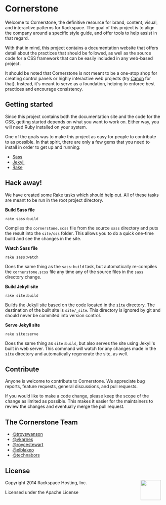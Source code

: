 # Cornerstone

Welcome to Cornerstone, the definitive resource for brand, content, visual, and interactive patterns for Rackspace. The goal of this project is to align the company around a specific style guide, and offer tools to help assist in that regard.

With that in mind, this project contains a documentation website that offers detail about the practices that should be followed, as well as the source code for a CSS framework that can be easily included in any web-based project.

It should be noted that Cornerstone is not meant to be a one-stop shop for creating control panels or highly interactive web projects (try [Canon](http://canon.rackspace.com/) for that). Instead, it's meant to serve as a foundation, helping to enforce best practices and encourage consistency.

## Getting started

Since this project contains both the documentation site and the code for the CSS, getting started depends on what you want to work on. Either way, you will need Ruby installed on your system.

One of the goals was to make this project as easy for people to contribute to as possible. In that spirit, there are only a few gems that you need to install in order to get up and running:

* [Sass](http://sass-lang.com/)
* [Jekyll](http://jekyllrb.com/)
* [Rake](http://rake.rubyforge.org/)

## Hack away!

We have created some Rake tasks which should help out. All of these tasks are meant to be run in the root project directory.

**Build Sass file**

```
rake sass:build
```

Compiles the `cornerstone.scss` file from the source `sass` directory and puts the result into the `site/css` folder. This allows you to do a quick one-time build and see the changes in the site.

**Watch Sass file**

```
rake sass:watch
```

Does the same thing as the `sass:build` task, but automatically re-compiles the `cornerstone.scss` file any time any of the source files in the `sass` directory change.

**Build Jekyll site**

```
rake site:build
```

Builds the Jekyll site based on the code located in the `site` directory. The destination of the built site is `site/_site`. This directory is ignored by git and should never be commited into version control.

**Serve Jekyll site**

```
rake site:serve
```

Does the same thing as `site:build`, but also serves the site using Jekyll's built in web server. This command will watch for any changes made in the `site` directory and automatically regenerate the site, as well.

## Contribute

Anyone is welcome to contribute to Cornerstone. We appreciate bug reports, feature requests, general discussions, and pull requests.

If you would like to make a code change, please keep the scope of the change as limited as possible. This makes it easier for the maintainers to review the changes and eventually merge the pull request.

## The Cornerstone Team

* [@troyswanson](https://github.com/troyswanson)
* [@vkarnes](https://github.com/vkarnes)
* [@roycestewart](https://github.com/roycestewart)
* [@elblakeo](https://github.com/elblakeo)
* [@technabors](https://github.com/technabors)

## License

<img src="http://632963c32a968e946ade-6a1f0be81bdf28a63f5fcf21842b6ecd.r29.cf1.rackcdn.com/arch-birdy.svg" height="65" align="right">

Copyright 2014 Rackspace Hosting, Inc.

Licensed under the Apache License
